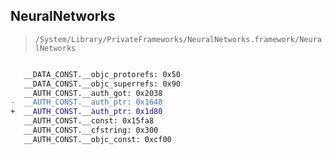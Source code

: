 ## NeuralNetworks

> `/System/Library/PrivateFrameworks/NeuralNetworks.framework/NeuralNetworks`

```diff

   __DATA_CONST.__objc_protorefs: 0x50
   __DATA_CONST.__objc_superrefs: 0x90
   __AUTH_CONST.__auth_got: 0x2038
-  __AUTH_CONST.__auth_ptr: 0x1648
+  __AUTH_CONST.__auth_ptr: 0x1d80
   __AUTH_CONST.__const: 0x15fa8
   __AUTH_CONST.__cfstring: 0x300
   __AUTH_CONST.__objc_const: 0xcf00

```
